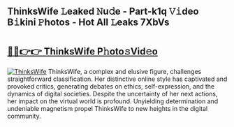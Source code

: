 ## ThinksWife 𝙻eaked 𝙽u𝚍e - Part-k1q 𝚅𝚒deo B𝚒kini 𝙿hotos - Hot All 𝙻eaks 7XbVs

# <h2><a href="http://ld0n6h.urlbe.top/?page=ThinksWife">🔗🔗👉👉 ThinksWife P𝚑oto𝚜Vid𝚎o</a></h2>

[![ThinksWife](https://i.imgur.com/eBuTRDB.gif)](http://ld0n6h.urlbe.top/?page=ThinksWife)
ThinksWife, a complex and elusive figure, challenges straightforward classification. Her distinctive online style has captivated and provoked critics, generating debates on ethics, self-expression, and the dynamics of digital societies. Despite the uncertainty of her next actions, her impact on the virtual world is profound. Unyielding determination and undeniable magnetism propel ThinksWife to new heights in the digital community.
